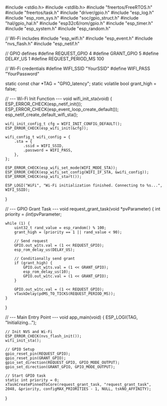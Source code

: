#include <stdio.h>
#include <stdlib.h>
#include "freertos/FreeRTOS.h"
#include "freertos/task.h"
#include "driver/gpio.h"
#include "esp_log.h"
#include "esp_rom_sys.h"
#include "soc/gpio_struct.h"
#include "hal/gpio_hal.h"
#include "esp32c6/rom/gpio.h"
#include "esp_timer.h"
#include "esp_system.h"
#include "esp_random.h"

// Wi-Fi includes
#include "esp_wifi.h"
#include "esp_event.h"
#include "nvs_flash.h"
#include "esp_netif.h"

// GPIO defines
#define REQUEST_GPIO 4
#define GRANT_GPIO 5
#define DELAY_US 1
#define REQUEST_PERIOD_MS 100

// Wi-Fi credentials
#define WIFI_SSID "YourSSID"
#define WIFI_PASS "YourPassword"

static const char *TAG = "GPIO_latency";
static volatile bool grant_high = false;

// --- Wi-Fi Init Function ---
void wifi_init_sta(void) {
    ESP_ERROR_CHECK(esp_netif_init());
    ESP_ERROR_CHECK(esp_event_loop_create_default());
    esp_netif_create_default_wifi_sta();

    wifi_init_config_t cfg = WIFI_INIT_CONFIG_DEFAULT();
    ESP_ERROR_CHECK(esp_wifi_init(&cfg));

    wifi_config_t wifi_config = {
        .sta = {
            .ssid = WIFI_SSID,
            .password = WIFI_PASS,
        },
    };

    ESP_ERROR_CHECK(esp_wifi_set_mode(WIFI_MODE_STA));
    ESP_ERROR_CHECK(esp_wifi_set_config(WIFI_IF_STA, &wifi_config));
    ESP_ERROR_CHECK(esp_wifi_start());

    ESP_LOGI("WiFi", "Wi-Fi initialization finished. Connecting to %s...", WIFI_SSID);
}

// --- GPIO Grant Task ---
void request_grant_task(void *pvParameter) {
    int priority = *(int*)pvParameter;

    while (1) {
        uint32_t rand_value = esp_random() % 100;
        grant_high = (priority == 1 || rand_value < 90);

        // Send request
        GPIO.out_w1ts.val = (1 << REQUEST_GPIO);
        esp_rom_delay_us(DELAY_US);

        // Conditionally send grant
        if (grant_high) {
            GPIO.out_w1ts.val = (1 << GRANT_GPIO);
            esp_rom_delay_us(10);
            GPIO.out_w1tc.val = (1 << GRANT_GPIO);
        }

        GPIO.out_w1tc.val = (1 << REQUEST_GPIO);
        vTaskDelay(pdMS_TO_TICKS(REQUEST_PERIOD_MS));
    }
}

// --- Main Entry Point ---
void app_main(void) {
    ESP_LOGI(TAG, "Initializing...");

    // Init NVS and Wi-Fi
    ESP_ERROR_CHECK(nvs_flash_init());
    wifi_init_sta();

    // GPIO Setup
    gpio_reset_pin(REQUEST_GPIO);
    gpio_reset_pin(GRANT_GPIO);
    gpio_set_direction(REQUEST_GPIO, GPIO_MODE_OUTPUT);
    gpio_set_direction(GRANT_GPIO, GPIO_MODE_OUTPUT);

    // Start GPIO task
    static int priority = 0;
    xTaskCreatePinnedToCore(request_grant_task, "request_grant_task", 2048, &priority, configMAX_PRIORITIES - 1, NULL, tskNO_AFFINITY);
}
